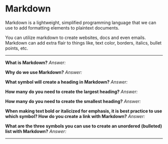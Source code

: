 # Markdown



Markdown is a lightweight, simplified programming language that we can use  to add formatting elements to plaintext documents.

You can utilize markdown to create websites, docs and even emails. Markdown can add extra flair to things like, text color, borders, italics, bullet points, etc.
<hr></hr>


**What is Markdown?**  *Answer:*

**Why do we use Markdown?** *Answer:*

**What symbol will create a heading in Markdown?** *Answer:*

**How many do you need to create the largest heading?** *Answer:*

**How many do you need to create the smallest heading?** *Answer:*

**When making text bold or italicized for emphasis, it is best practice to use which symbol?
How do you create a link with Markdown?** *Answer:*

**What are the three symbols you can use to create an unordered (bulleted) list with Markdown?** *Answer:*

<hr></hr>
